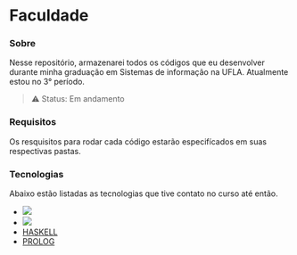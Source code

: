 # Faculdade
### Sobre
Nesse repositório, armazenarei todos os códigos que eu desenvolver durante minha graduação em Sistemas de informação na UFLA. Atualmente estou no 3° período.

> ⚠️ Status: Em andamento

### Requisitos
Os resquisitos para rodar cada código estarão especifícados em suas respectivas pastas.

### Tecnologias
Abaixo estão listadas as tecnologias que tive contato no curso até então.

<ul>
  <li>
    <a href = "https://www.cplusplus.com/doc/" target = "_blank">
      <img src = "https://img.shields.io/badge/C%2B%2B-00599C?style=for-the-badge&logo=c%2B%2B&logoColor=white">
    </a>
  </li>
  <li>
    <a href = "https://www.python.org/doc/" target = "_blank">
      <img src = "https://img.shields.io/badge/Python-14354C?style=for-the-badge&logo=python&logoColor=white">
    </a>
  </li>
  <li>
    <a href = "https://www.haskell.org/documentation/" target = "_blank">
      HASKELL
    </a>
  </li>
  <li>
    <a href = "https://www.swi-prolog.org/pldoc/index.html" target = "_blank">
      PROLOG
    </a>
  </li>
</ul>

